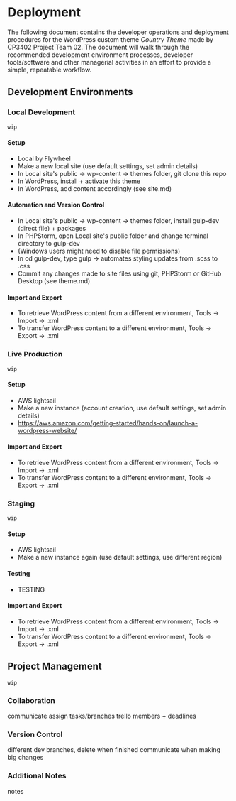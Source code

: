 # Deployment

The following document contains the developer operations and deployment procedures for the WordPress custom theme _Country Theme_ made by CP3402 Project Team 02. The document will walk through the recommended development environment processes, developer tools/software and other managerial activities in an effort to provide a simple, repeatable workflow.

## Development Environments

### Local Development

`wip`

#### Setup

* Local by Flywheel
* Make a new local site (use default settings, set admin details)
* In Local site's public -> wp-content -> themes folder, git clone this repo
* In WordPress, install + activate this theme
* In WordPress, add content accordingly (see site.md)

#### Automation and Version Control

* In Local site's public -> wp-content -> themes folder, install gulp-dev (direct file) + packages
* In PHPStorm, open Local site's public folder and change terminal directory to gulp-dev
* (Windows users might need to disable file permissions)
* In cd gulp-dev, type gulp -> automates styling updates from .scss to .css
* Commit any changes made to site files using git, PHPStorm or GitHub Desktop (see theme.md)

#### Import and Export

* To retrieve WordPress content from a different environment, Tools -> Import -> .xml
* To transfer WordPress content to a different environment, Tools -> Export -> .xml

### Live Production

`wip`

#### Setup

* AWS lightsail
* Make a new instance (account creation, use default settings, set admin details)
* https://aws.amazon.com/getting-started/hands-on/launch-a-wordpress-website/

#### Import and Export

* To retrieve WordPress content from a different environment, Tools -> Import -> .xml
* To transfer WordPress content to a different environment, Tools -> Export -> .xml

### Staging

`wip`

#### Setup

* AWS lightsail
* Make a new instance again (use default settings, use different region)

#### Testing

* TESTING

#### Import and Export

* To retrieve WordPress content from a different environment, Tools -> Import -> .xml
* To transfer WordPress content to a different environment, Tools -> Export -> .xml

## Project Management

`wip`

### Collaboration

communicate
assign tasks/branches
trello members + deadlines

### Version Control

different dev branches, delete when finished
communicate when making big changes

### Additional Notes

notes